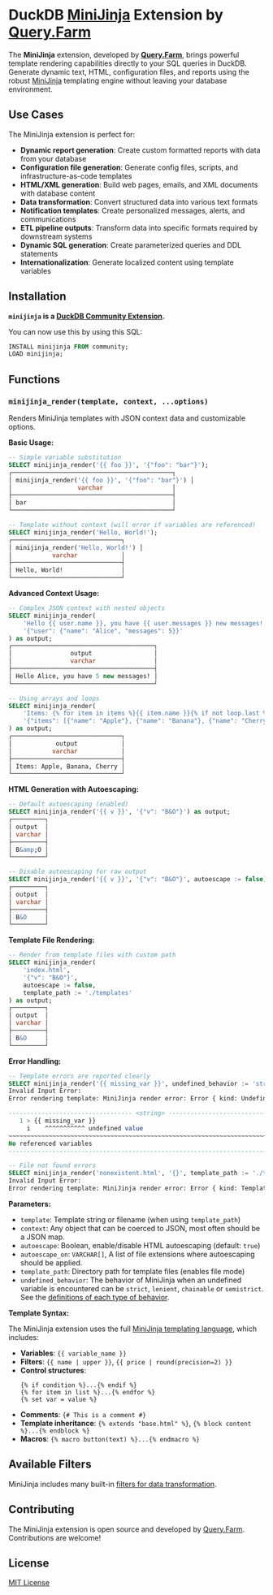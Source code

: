 # DuckDB [MiniJinja](https://docs.rs/minijinja/) Extension by [Query.Farm](https://query.farm)

The **MiniJinja** extension, developed by **[Query.Farm](https://query.farm)**, brings powerful template rendering capabilities directly to your SQL queries in DuckDB. Generate dynamic text, HTML, configuration files, and reports using the robust [MiniJinja](https://docs.rs/minijinja/latest/minijinja/) templating engine without leaving your database environment.

## Use Cases

The MiniJinja extension is perfect for:

- **Dynamic report generation**: Create custom formatted reports with data from your database
- **Configuration file generation**: Generate config files, scripts, and infrastructure-as-code templates
- **HTML/XML generation**: Build web pages, emails, and XML documents with database content
- **Data transformation**: Convert structured data into various text formats
- **Notification templates**: Create personalized messages, alerts, and communications
- **ETL pipeline outputs**: Transform data into specific formats required by downstream systems
- **Dynamic SQL generation**: Create parameterized queries and DDL statements
- **Internationalization**: Generate localized content using template variables

## Installation

**`minijinja` is a [DuckDB Community Extension](https://github.com/duckdb/community-extensions).**

You can now use this by using this SQL:

```sql
INSTALL minijinja FROM community;
LOAD minijinja;
```

## Functions

### `minijinja_render(template, context, ...options)`

Renders MiniJinja templates with JSON context data and customizable options.

**Basic Usage:**

```sql
-- Simple variable substitution
SELECT minijinja_render('{{ foo }}', '{"foo": "bar"}');
┌────────────────────────────────────────────┐
│ minijinja_render('{{ foo }}', '{"foo": "bar"}') │
│                  varchar                   │
├────────────────────────────────────────────┤
│ bar                                        │
└────────────────────────────────────────────┘

-- Template without context (will error if variables are referenced)
SELECT minijinja_render('Hello, World!');
┌──────────────────────────────┐
│ minijinja_render('Hello, World!') │
│           varchar            │
├──────────────────────────────┤
│ Hello, World!                │
└──────────────────────────────┘
```

**Advanced Context Usage:**

```sql
-- Complex JSON context with nested objects
SELECT minijinja_render(
    'Hello {{ user.name }}, you have {{ user.messages }} new messages!',
    '{"user": {"name": "Alice", "messages": 5}}'
) as output;
┌───────────────────────────────────────┐
│                output                 │
│                varchar                │
├───────────────────────────────────────┤
│ Hello Alice, you have 5 new messages! │
└───────────────────────────────────────┘

-- Using arrays and loops
SELECT minijinja_render(
    'Items: {% for item in items %}{{ item.name }}{% if not loop.last %}, {% endif %}{% endfor %}',
    '{"items": [{"name": "Apple"}, {"name": "Banana"}, {"name": "Cherry"}]}'
) as output;
┌──────────────────────────────┐
│            output            │
│           varchar            │
├──────────────────────────────┤
│ Items: Apple, Banana, Cherry │
└──────────────────────────────┘
```

**HTML Generation with Autoescaping:**

```sql
-- Default autoescaping (enabled)
SELECT minijinja_render('{{ v }}', '{"v": "B&O"}') as output;
┌─────────┐
│ output  │
│ varchar │
├─────────┤
│ B&amp;O │
└─────────┘

-- Disable autoescaping for raw output
SELECT minijinja_render('{{ v }}', '{"v": "B&O"}', autoescape := false) as output;
┌─────────┐
│ output  │
│ varchar │
├─────────┤
│ B&O     │
└─────────┘
```

**Template File Rendering:**

```sql
-- Render from template files with custom path
SELECT minijinja_render(
    'index.html',
    '{"v": "B&O"}',
    autoescape := false,
    template_path := './templates'
) as output;
┌─────────┐
│ output  │
│ varchar │
├─────────┤
│ B&O     │
└─────────┘
```

**Error Handling:**

```sql
-- Template errors are reported clearly
SELECT minijinja_render('{{ missing_var }}', undefined_behavior := 'strict');
Invalid Input Error:
Error rendering template: MiniJinja render error: Error { kind: UndefinedError, name: "<string>", line: 1 }

---------------------------------- <string> -----------------------------------
   1 > {{ missing_var }}
     i    ^^^^^^^^^^^ undefined value
~~~~~~~~~~~~~~~~~~~~~~~~~~~~~~~~~~~~~~~~~~~~~~~~~~~~~~~~~~~~~~~~~~~~~~~~~~~~~~~
No referenced variables
-------------------------------------------------------------------------------

-- File not found errors
SELECT minijinja_render('nonexistent.html', '{}', template_path := './templates/*.html');
Invalid Input Error:
Error rendering template: MiniJinja render error: Error { kind: TemplateNotFound, detail: "template \"nonexistent.html\" does not exist" }
```

**Parameters:**

- `template`: Template string or filename (when using `template_path`)
- `context`: Any object that can be coerced to JSON, most often should be a JSON map.
- `autoescape`: Boolean, enable/disable HTML autoescaping (default: `true`)
- `autoescape_on`: `VARCHAR[]`, A list of file extensions where autoescaping should be applied.
- `template_path`: Directory path for template files (enables file mode)
- `undefined_behavior`: The behavior of MiniJinja when an undefined variable is encountered can be `strict`, `lenient`, `chainable` or `semistrict`.  See the [definitions of each type of behavior](https://docs.rs/minijinja/latest/minijinja/enum.UndefinedBehavior.html).

**Template Syntax:**

The MiniJinja extension uses the full [MiniJinja templating language](https://docs.rs/minijinja/latest/minijinja/syntax/index.html), which includes:

- **Variables**: `{{ variable_name }}`
- **Filters**: `{{ name | upper }}`, `{{ price | round(precision=2) }}`
- **Control structures**:
  ```
  {% if condition %}...{% endif %}
  {% for item in list %}...{% endfor %}
  {% set var = value %}
  ```
- **Comments**: `{# This is a comment #}`
- **Template inheritance**: `{% extends "base.html" %}`, `{% block content %}...{% endblock %}`
- **Macros**: `{% macro button(text) %}...{% endmacro %}`

## Available Filters

MiniJinja includes many built-in [filters for data transformation](https://docs.rs/minijinja/latest/minijinja/filters/index.html).

## Contributing

The MiniJinja extension is open source and developed by [Query.Farm](https://query.farm). Contributions are welcome!

## License

[MIT License](LICENSE)
